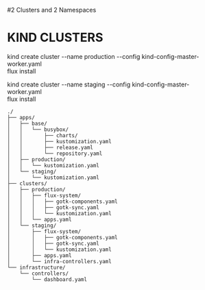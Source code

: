 #2 Clusters and 2 Namespaces


# KIND CLUSTERS
kind create cluster --name production --config kind-config-master-worker.yaml  
flux install  

kind create cluster --name staging --config kind-config-master-worker.yaml  
flux install  



```
./
├── apps/
│   ├── base/
│   │   └── busybox/
│   │       ├── charts/
│   │       ├── kustomization.yaml
│   │       ├── release.yaml
│   │       └── repository.yaml
│   ├── production/
│   │   └── kustomization.yaml
│   └── staging/
│       └── kustomization.yaml
├── clusters/
│   ├── production/
│   │   ├── flux-system/
│   │   │   ├── gotk-components.yaml
│   │   │   ├── gotk-sync.yaml
│   │   │   └── kustomization.yaml
│   │   └── apps.yaml
│   └── staging/
│       ├── flux-system/
│       │   ├── gotk-components.yaml
│       │   ├── gotk-sync.yaml
│       │   └── kustomization.yaml
│       ├── apps.yaml
│       └── infra-controllers.yaml
└── infrastructure/
    └── controllers/
        └── dashboard.yaml
```
